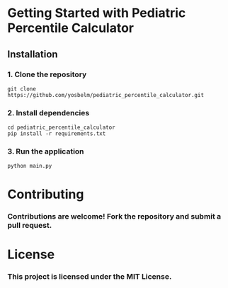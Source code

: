 # Getting Started with Pediatric Percentile Calculator

## Installation

### 1. Clone the repository
```
git clone https://github.com/yosbelm/pediatric_percentile_calculator.git
```
### 2. Install dependencies
```
cd pediatric_percentile_calculator
pip install -r requirements.txt
```

### 3. Run the application
```
python main.py
```
# Contributing
### Contributions are welcome! Fork the repository and submit a pull request.

# License
### This project is licensed under the MIT License.
